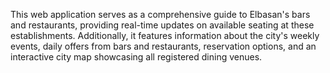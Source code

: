 This web application serves as a comprehensive guide to Elbasan's bars and restaurants, providing real-time updates on available seating at these establishments. Additionally, it features information about the city's weekly events, daily offers from bars and restaurants, reservation options, and an interactive city map showcasing all registered dining venues.
